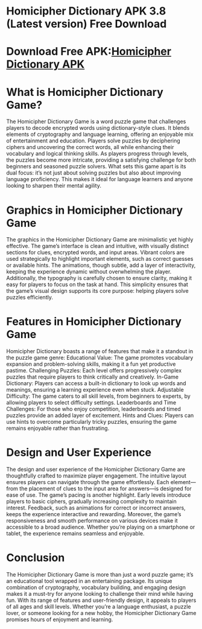 # Homicipher Dictionary APK 3.8 (Latest version) Free Download
# Download Free APK:[Homicipher Dictionary APK](https://apkhihe.net/homicipher-dictionary/)
# What is Homicipher Dictionary Game?
The Homicipher Dictionary Game is a word puzzle game that challenges players to decode encrypted words using dictionary-style clues. It blends elements of cryptography and language learning, offering an enjoyable mix of entertainment and education. Players solve puzzles by deciphering ciphers and uncovering the correct words, all while enhancing their vocabulary and logical thinking skills. As players progress through levels, the puzzles become more intricate, providing a satisfying challenge for both beginners and seasoned puzzle solvers.
What sets this game apart is its dual focus: it’s not just about solving puzzles but also about improving language proficiency. This makes it ideal for language learners and anyone looking to sharpen their mental agility.

# Graphics in Homicipher Dictionary Game
The graphics in the Homicipher Dictionary Game are minimalistic yet highly effective. The game’s interface is clean and intuitive, with visually distinct sections for clues, encrypted words, and input areas. Vibrant colors are used strategically to highlight important elements, such as correct guesses or available hints. The animations, though subtle, add a layer of interactivity, keeping the experience dynamic without overwhelming the player.
Additionally, the typography is carefully chosen to ensure clarity, making it easy for players to focus on the task at hand. This simplicity ensures that the game’s visual design supports its core purpose: helping players solve puzzles efficiently.

# Features in Homicipher Dictionary Game
Homicipher Dictionary boasts a range of features that make it a standout in the puzzle game genre:
Educational Value: The game promotes vocabulary expansion and problem-solving skills, making it a fun yet productive pastime.
Challenging Puzzles: Each level offers progressively complex puzzles that require players to think critically and creatively.
In-Game Dictionary: Players can access a built-in dictionary to look up words and meanings, ensuring a learning experience even when stuck.
Adjustable Difficulty: The game caters to all skill levels, from beginners to experts, by allowing players to select difficulty settings.
Leaderboards and Time Challenges: For those who enjoy competition, leaderboards and timed puzzles provide an added layer of excitement.
Hints and Clues: Players can use hints to overcome particularly tricky puzzles, ensuring the game remains enjoyable rather than frustrating.

# Design and User Experience
The design and user experience of the Homicipher Dictionary Game are thoughtfully crafted to maximize player engagement. The intuitive layout ensures players can navigate through the game effortlessly. Each element—from the placement of clues to the input area for answers—is designed for ease of use.
The game’s pacing is another highlight. Early levels introduce players to basic ciphers, gradually increasing complexity to maintain interest. Feedback, such as animations for correct or incorrect answers, keeps the experience interactive and rewarding.
Moreover, the game’s responsiveness and smooth performance on various devices make it accessible to a broad audience. Whether you’re playing on a smartphone or tablet, the experience remains seamless and enjoyable.

# Conclusion
The Homicipher Dictionary Game is more than just a word puzzle game; it’s an educational tool wrapped in an entertaining package. Its unique combination of cryptography, vocabulary building, and engaging design makes it a must-try for anyone looking to challenge their mind while having fun. With its range of features and user-friendly design, it appeals to players of all ages and skill levels. Whether you’re a language enthusiast, a puzzle lover, or someone looking for a new hobby, the Homicipher Dictionary Game promises hours of enjoyment and learning.
